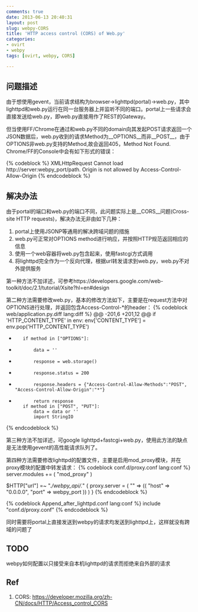 ```yaml
---
comments: true
date: 2013-06-13 20:40:31
layout: post
slug: webpy-CORS
title: 'HTTP access control (CORS) of Web.py'
categories:
- ovirt
- webpy
tags: [ovirt, webpy, CORS]

---
```


## 问题描述

由于想使用gevent，当前请求结构为browser->lighttpd(portal)->web.py，其中lighttpd和web.py运行在同一台服务器上并监听不同的端口。portal上一些请求会直接发送给web.py，即web.py直接用作了REST的Gateway。

但当使用FF/Chrome在通过和web.py不同的domain向其发起POST请求返回一个JSON数据后，web.py收到的请求Method为__OPTIONS__而非__POST__，由于OPTIONS非web.py支持的Method,故会返回405，Method Not Found. Chrome/FF的Console中会有如下形式的错误：

{% codeblock %}
XMLHttpRequest Cannot load http://server:webpy_port/path. Origin is not allowed by Access-Control-Allow-Origin
{% endcodeblock %}

<!-- more -->

## 解决办法

由于portal的端口和web.py的端口不同，此问题实际上是__CORS__问题(Cross-site HTTP requests)，解决办法无非由如下几种：

1. portal上使用JSONP等通用的解决跨域问题的措施
2. web.py可正常对OPTIONS method进行响应，并按照HTTP规范返回相应的信息
3. 使用一个web容器将web.py包含起来，使用fastcgi方式调用
4. 将lighttpd完全作为一个反向代理，根据url转发请求到web.py，web.py不对外提供服务


第一种方法不加详述，可参考https://developers.google.com/web-toolkit/doc/2.1/tutorial/Xsite?hl=en#design

第二种方法需要修改web.py，基本的修改方法如下，主要是在request方法中对OPTIONS进行处理，并返回包含Access-Control-*的header：
{% codeblock  web/application.py.diff lang:diff %}
@@ -201,6 +201,12 @@
         if 'HTTP_CONTENT_TYPE' in env:
             env['CONTENT_TYPE'] = env.pop('HTTP_CONTENT_TYPE')
 
+        if method in ["OPTIONS"]:
+            data = ''
+            response = web.storage()
+            response.status = 200
+            response.headers = {"Access-Control-Allow-Methods":"POST", "Access-Control-Allow-Origin":"*"}
+            return response
         if method in ["POST", "PUT"]:
             data = data or ''
             import StringIO
{% endcodeblock %}

第三种方法不加详述，可google lighttpd+fastcgi+web.py，使用此方法的缺点是无法使用gevent的高性能请求队列了。

第四种方法需要修改lighttpd的配置文件，主要是启用mod_proxy模块，并在proxy模块的配置中转发请求：
{% codeblock conf.d/proxy.conf lang:conf %}
server.modules += ( "mod_proxy" )

$HTTP["url"] =~ ".*/webpy_api/.*" {
    proxy.server  = ( "" =>
        (( "host" => "0.0.0.0", "port" => webpy_port ))
    )
}
{% endcodeblock %} 

{% codeblock Append_after_lighttpd.conf lang:conf %}
include "conf.d/proxy.conf"
{% endcodeblock %}

同时需要将portal上直接发送到webpy的请求均发送到lighttpd上，这样就没有跨域的问题了

## TODO

webpy如何配置以只接受来自本机lighttpd的请求而拒绝来自外部的请求

## Ref

1. CORS: https://developer.mozilla.org/zh-CN/docs/HTTP/Access_control_CORS

